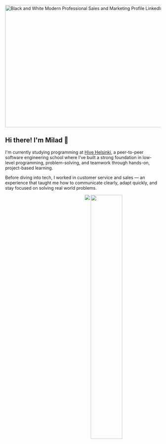 <img width="1584" height="396" alt="Black and White Modern Professional Sales and Marketing Profile LinkedIn Banner" src="https://github.com/user-attachments/assets/efcb7198-de95-4f2c-b63e-479cf81704c1" />

## Hi there! I'm Milad 👋

I'm currently studying programming at [Hive Helsinki](https://www.hive.fi/en/), a peer-to-peer software engineering school where I’ve built a strong foundation in low-level programming, problem-solving, and teamwork through hands-on, project-based learning.

Before diving into tech, I worked in customer service and sales — an experience that taught me how to communicate clearly, adapt quickly, and stay focused on solving real world problems.

<div>
  <img align="right" src="https://github-readme-stats.vercel.app/api?username=miladrahmat&theme=dark&layout=compact" width="45%"/>
  <img align="right" src="https://github-readme-stats.vercel.app/api/top-langs/?username=miladrahmat&theme=dark&layout=compact" />
</div>


<!--
**miladrahmat/miladrahmat** is a ✨ _special_ ✨ repository because its `README.md` (this file) appears on your GitHub profile.

Here are some ideas to get you started:

- 🔭 I’m currently working on ...
- 🌱 I’m currently learning ...
- 👯 I’m looking to collaborate on ...
- 🤔 I’m looking for help with ...
- 💬 Ask me about ...
- 📫 How to reach me: ...
- 😄 Pronouns: ...
- ⚡ Fun fact: ...
-->
